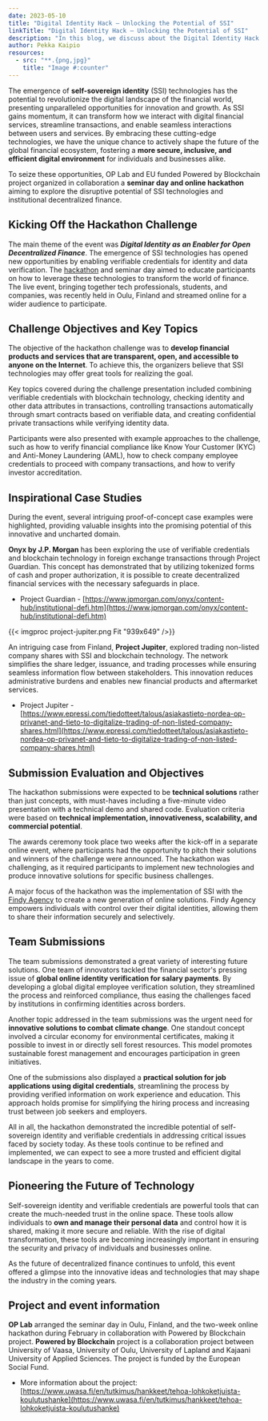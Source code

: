 ```yaml
---
date: 2023-05-10
title: "Digital Identity Hack – Unlocking the Potential of SSI"
linkTitle: "Digital Identity Hack – Unlocking the Potential of SSI"
description: "In this blog, we discuss about the Digital Identity Hack event, which focused on unlocking the potential of self-sovereign identity (SSI) technologies in revolutionizing the financial landscape."
author: Pekka Kaipio
resources:
  - src: "**.{png,jpg}"
    title: "Image #:counter"
---
```


The emergence of **self-sovereign identity** (SSI) technologies has the potential to revolutionize the digital landscape of the financial world, presenting unparalleled opportunities for innovation and growth. As SSI gains momentum, it can transform how we interact with digital financial services, streamline transactions, and enable seamless interactions between users and services. By embracing these cutting-edge technologies, we have the unique chance to actively shape the future of the global financial ecosystem, fostering a **more secure, inclusive, and efficient digital environment** for individuals and businesses alike.  

To seize these opportunities, OP Lab and EU funded Powered by Blockchain project organized in collaboration a **seminar day and online hackathon** aiming to explore the disruptive potential of SSI technologies and institutional decentralized finance.  


## Kicking Off the Hackathon Challenge 

The main theme of the event was ***Digital Identity as an Enabler for Open Decentralized Finance***. The emergence of SSI technologies has opened new opportunities by enabling verifiable credentials for identity and data verification. The [hackathon](https://new.ultrahack.org/hackathons/digital-identity-hack) and seminar day aimed to educate participants on how to leverage these technologies to transform the world of finance. The live event, bringing together tech professionals, students, and companies, was recently held in Oulu, Finland and streamed online for a wider audience to participate. 

## Challenge Objectives and Key Topics 

The objective of the hackathon challenge was to **develop financial products and services that are transparent, open, and accessible to anyone on the Internet**. To achieve this, the organizers believe that SSI technologies may offer great tools for realizing the goal. 

Key topics covered during the challenge presentation included combining verifiable credentials with blockchain technology, checking identity and other data attributes in transactions, controlling transactions automatically through smart contracts based on verifiable data, and creating confidential private transactions while verifying identity data. 

Participants were also presented with example approaches to the challenge, such as how to verify financial compliance like Know Your Customer (KYC) and Anti-Money Laundering (AML), how to check company employee credentials to proceed with company transactions, and how to verify investor accreditation. 

## Inspirational Case Studies 

During the event, several intriguing proof-of-concept case examples were highlighted, providing valuable insights into the promising potential of this innovative and uncharted domain. 

**Onyx by J.P. Morgan** has been exploring the use of verifiable credentials and blockchain technology in foreign exchange transactions through Project Guardian. This concept has demonstrated that by utilizing tokenized forms of cash and proper authorization, it is possible to create decentralized financial services with the necessary safeguards in place. 

* Project Guardian - [https://www.jpmorgan.com/onyx/content-hub/institutional-defi.htm](https://www.jpmorgan.com/onyx/content-hub/institutional-defi.htm)


{{< imgproc project-jupiter.png Fit "939x649" />}}

An intriguing case from Finland, **Project Jupiter**, explored trading non-listed company shares with SSI and blockchain technology. The network simplifies the share ledger, issuance, and trading processes while ensuring seamless information flow between stakeholders. This innovation reduces administrative burdens and enables new financial products and aftermarket services. 


* Project Jupiter - [https://www.epressi.com/tiedotteet/talous/asiakastieto-nordea-op-privanet-and-tieto-to-digitalize-trading-of-non-listed-company-shares.html](https://www.epressi.com/tiedotteet/talous/asiakastieto-nordea-op-privanet-and-tieto-to-digitalize-trading-of-non-listed-company-shares.html)

## Submission Evaluation and Objectives 

The hackathon submissions were expected to be **technical solutions** rather than just concepts, with must-haves including a five-minute video presentation with a technical demo and shared code. Evaluation criteria were based on **technical implementation, innovativeness, scalability, and commercial potential**.  

The awards ceremony took place two weeks after the kick-off in a separate online event, where participants had the opportunity to pitch their solutions and winners of the challenge were announced. The hackathon was challenging, as it required participants to implement new technologies and produce innovative solutions for specific business challenges. 

A major focus of the hackathon was the implementation of SSI with the [Findy Agency](https://findy-network.github.io/ ) to create a new generation of online solutions. Findy Agency empowers individuals with control over their digital identities, allowing them to share their information securely and selectively. 

## Team Submissions 

The team submissions demonstrated a great variety of interesting future solutions. One team of innovators tackled the financial sector's pressing issue of **global online identity verification for salary payments**. By developing a global digital employee verification solution, they streamlined the process and reinforced compliance, thus easing the challenges faced by institutions in confirming identities across borders. 

Another topic addressed in the team submissions was the urgent need for **innovative solutions to combat climate change**. One standout concept involved a circular economy for environmental certificates, making it possible to invest in or directly sell forest resources. This model promotes sustainable forest management and encourages participation in green initiatives. 

One of the submissions also displayed a **practical solution for job applications using digital credentials**, streamlining the process by providing verified information on work experience and education. This approach holds promise for simplifying the hiring process and increasing trust between job seekers and employers. 

All in all, the hackathon demonstrated the incredible potential of self-sovereign identity and verifiable credentials in addressing critical issues faced by society today. As these tools continue to be refined and implemented, we can expect to see a more trusted and efficient digital landscape in the years to come. 


## Pioneering the Future of Technology 

Self-sovereign identity and verifiable credentials are powerful tools that can create the much-needed trust in the online space. These tools allow individuals to **own and manage their personal data** and control how it is shared, making it more secure and reliable. With the rise of digital transformation, these tools are becoming increasingly important in ensuring the security and privacy of individuals and businesses online. 

As the future of decentralized finance continues to unfold, this event offered a glimpse into the innovative ideas and technologies that may shape the industry in the coming years. 


## Project and event information 

**OP Lab** arranged the seminar day in Oulu, Finland, and the two-week online hackathon during February in collaboration with Powered by Blockchain project. **Powered by Blockchain** project is a collaboration project between University of Vaasa, University of Oulu, University of Lapland and Kajaani University of Applied Sciences. The project is funded by the European Social Fund.  
 
* More information about the project:  
[https://www.uwasa.fi/en/tutkimus/hankkeet/tehoa-lohkoketjuista-koulutushanke](https://www.uwasa.fi/en/tutkimus/hankkeet/tehoa-lohkoketjuista-koulutushanke) 
